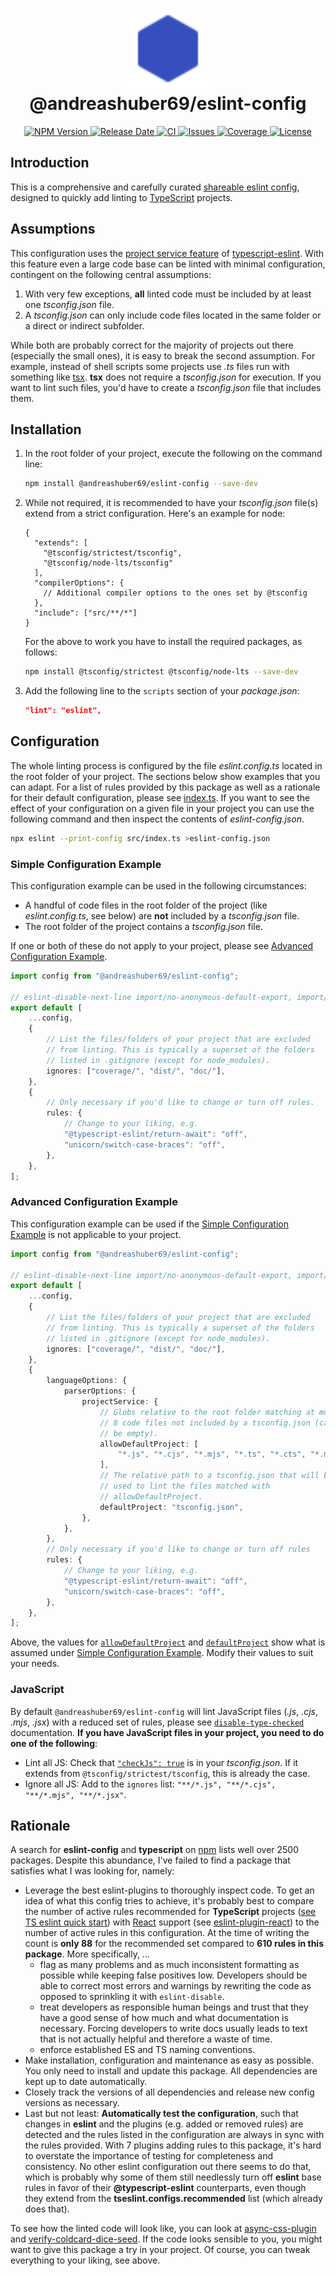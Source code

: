 <h1 align="center">
  <img
    width="128" alt="logo"
    src="https://raw.githubusercontent.com/andreashuber69/eslint-config/master/doc/icon.svg?sanitize=true"><br>
  @andreashuber69/eslint-config
</h1>
<p align="center">
  <a href="https://www.npmjs.com/package/@andreashuber69/eslint-config">
    <img src="https://img.shields.io/npm/v/@andreashuber69/eslint-config" alt="NPM Version">
  </a>
  <a href="https://github.com/andreashuber69/eslint-config/releases">
    <img src="https://img.shields.io/github/release-date/andreashuber69/eslint-config.svg" alt="Release Date">
  </a>
  <a href="https://github.com/andreashuber69/eslint-config/actions/workflows/ci.yml">
    <img src="https://github.com/andreashuber69/eslint-config/actions/workflows/ci.yml/badge.svg" alt="CI">
  </a>
  <a href="https://github.com/andreashuber69/eslint-config/issues">
    <img src="https://img.shields.io/github/issues-raw/andreashuber69/eslint-config.svg" alt="Issues">
  </a>
  <a href="https://coveralls.io/github/andreashuber69/eslint-config?branch=master">
    <img src="https://coveralls.io/repos/github/andreashuber69/eslint-config/badge.svg?branch=master" alt="Coverage">
  </a>
  <a href="https://github.com/andreashuber69/eslint-config/blob/master/LICENSE">
    <img src="https://img.shields.io/github/license/andreashuber69/eslint-config.svg" alt="License">
  </a>
</p>

## Introduction

This is a comprehensive and carefully curated
[shareable eslint config](https://eslint.org/docs/latest/developer-guide/shareable-configs), designed to quickly add
linting to [TypeScript](https://www.typescriptlang.org/) projects.

## Assumptions

This configuration uses the
[project service feature](https://typescript-eslint.io/blog/announcing-typescript-eslint-v8/#project-service) of
[typescript-eslint](https://typescript-eslint.io/). With this feature even a large code base can be linted with minimal
configuration, contingent on the following central assumptions:

1. With very few exceptions, **all** linted code must be included by at least one *tsconfig.json* file.
1. A *tsconfig.json* can only include code files located in the same folder or a direct or indirect subfolder.

While both are probably correct for the majority of projects out there (especially the small ones), it is easy to
break the second assumption. For example, instead of shell scripts some projects use *.ts* files run with something like
[tsx](https://tsx.is/). **tsx** does not require a *tsconfig.json* for execution. If you want to lint such files, you'd
have to create a *tsconfig.json* file that includes them.

## Installation

1. In the root folder of your project, execute the following on the command line:

   ```bash
   npm install @andreashuber69/eslint-config --save-dev
   ```

1. While not required, it is recommended to have your *tsconfig.json* file(s) extend from a strict configuration. Here's
   an example for node:

   ```jsonc
   {
     "extends": [
       "@tsconfig/strictest/tsconfig",
       "@tsconfig/node-lts/tsconfig"
     ],
     "compilerOptions": {
       // Additional compiler options to the ones set by @tsconfig
     },
     "include": ["src/**/*"]
   }
   ```

   For the above to work you have to install the required packages, as follows:

   ```bash
   npm install @tsconfig/strictest @tsconfig/node-lts --save-dev
   ```

1. Add the following line to the `scripts` section of your *package.json*:

   ```json
   "lint": "eslint",
   ```

## Configuration

The whole linting process is configured by the file *eslint.config.ts* located in the root folder of your project. The
sections below show examples that you can adapt. For a list of rules provided by this package as well as a rationale for
their default configuration, please see
[index.ts](https://github.com/andreashuber69/eslint-config/blob/master/src/index.ts). If you want to see the effect of
your configuration on a given file in your project you can use the following command and then inspect the contents of
*eslint-config.json*.

```bash
npx eslint --print-config src/index.ts >eslint-config.json
```

### Simple Configuration Example

This configuration example can be used in the following circumstances:

- A handful of code files in the root folder of the project (like *eslint.config.ts*, see below) are **not** included
  by a *tsconfig.json* file.
- The root folder of the project contains a *tsconfig.json* file.

If one or both of these do not apply to your project, please see
[Advanced Configuration Example](#advanced-configuration-example).

```ts
import config from "@andreashuber69/eslint-config";

// eslint-disable-next-line import/no-anonymous-default-export, import/no-default-export
export default [
    ...config,
    {
        // List the files/folders of your project that are excluded
        // from linting. This is typically a superset of the folders
        // listed in .gitignore (except for node_modules).
        ignores: ["coverage/", "dist/", "doc/"],
    },
    {
        // Only necessary if you'd like to change or turn off rules.
        rules: {
            // Change to your liking, e.g.
            "@typescript-eslint/return-await": "off",
            "unicorn/switch-case-braces": "off",
        },
    },
];
```

### Advanced Configuration Example

This configuration example can be used if the [Simple Configuration Example](#simple-configuration-example) is not
applicable to your project.

```ts
import config from "@andreashuber69/eslint-config";

// eslint-disable-next-line import/no-anonymous-default-export, import/no-default-export
export default [
    ...config,
    {
        // List the files/folders of your project that are excluded
        // from linting. This is typically a superset of the folders
        // listed in .gitignore (except for node_modules).
        ignores: ["coverage/", "dist/", "doc/"],
    },
    {
        languageOptions: {
            parserOptions: {
                projectService: {
                    // Globs relative to the root folder matching at most
                    // 8 code files not included by a tsconfig.json (can
                    // be empty).
                    allowDefaultProject: [
                        "*.js", "*.cjs", "*.mjs", "*.ts", "*.cts", "*.mts"
                    ],
                    // The relative path to a tsconfig.json that will be
                    // used to lint the files matched with
                    // allowDefaultProject.
                    defaultProject: "tsconfig.json",
                },
            },
        },
        // Only necessary if you'd like to change or turn off rules
        rules: {
            // Change to your liking, e.g.
            "@typescript-eslint/return-await": "off",
            "unicorn/switch-case-braces": "off",
        },
    },
];
```

Above, the values for [`allowDefaultProject`](https://typescript-eslint.io/packages/parser/#allowdefaultproject) and
[`defaultProject`](https://typescript-eslint.io/packages/parser/#defaultproject) show what is assumed under
[Simple Configuration Example](#simple-configuration-example). Modify their values to suit your needs.

### JavaScript

By default `@andreashuber69/eslint-config` will lint JavaScript files (*.js*, *.cjs*, *.mjs*, *.jsx*) with a reduced set
of rules, please see [`disable-type-checked`](https://typescript-eslint.io/users/configs#disable-type-checked)
documentation. **If you have JavaScript files in your project, you need to do one of the following**:

- Lint all JS: Check that [`"checkJs": true`](https://www.typescriptlang.org/tsconfig/#checkJs) is in your
  *tsconfig.json*. If it extends from `@tsconfig/strictest/tsconfig`, this is already the case.
- Ignore all JS: Add to the `ignores` list: `"**/*.js", "**/*.cjs", "**/*.mjs", "**/*.jsx"`.

## Rationale

A search for **eslint-config** and **typescript** on [npm](https://npmjs.com) lists well over 2500 packages. Despite
this abundance, I've failed to find a package that satisfies what I was looking for, namely:

- Leverage the best eslint-plugins to thoroughly inspect code. To get an idea of what this config tries to achieve, it's
  probably best to compare the number of active rules recommended for **TypeScript** projects
  ([see TS eslint quick start](https://typescript-eslint.io/getting-started#quickstart)) with
  [React](https://react.dev/) support (see [eslint-plugin-react](https://www.npmjs.com/package/eslint-plugin-react)) to
  the number of active rules in this configuration. At the time of writing the count is **only 88** for the recommended
  set compared to **610 rules in this package**.
  More specifically, ...
  - flag as many problems and as much inconsistent formatting as possible while keeping false positives low. Developers
    should be able to correct most errors and warnings by rewriting the code as opposed to sprinkling it with
    `eslint-disable`.
  - treat developers as responsible human beings and trust that they have a good sense of how much and what
    documentation is necessary. Forcing developers to write docs usually leads to text that is not actually helpful and
    therefore a waste of time.
  - enforce established ES and TS naming conventions.
- Make installation, configuration and maintenance as easy as possible. You only need to install and update this
  package. All dependencies are kept up to date automatically.
- Closely track the versions of all dependencies and release new config versions as necessary.
- Last but not least: **Automatically test the configuration**, such that changes in **eslint** and the plugins (e.g.
  added or removed rules) are detected and the rules listed in the configuration are always in sync with the rules
  provided. With 7 plugins adding rules to this package, it's hard to overstate the importance of testing for
  completeness and consistency. No other eslint configuration out there seems to do that, which is probably why some of
  them still needlessly turn off **eslint** base rules in favor of their **@typescript-eslint** counterparts, even
  though they extend from the **tseslint.configs.recommended** list (which already does that).

To see how the linted code will look like, you can look at
[async-css-plugin](https://github.com/andreashuber69/async-css-plugin/tree/develop/src) and
[verify-coldcard-dice-seed](https://github.com/andreashuber69/verify-coldcard-dice-seed/tree/develop/src). If the code
looks sensible to you, you might want to give this package a try in your project. Of course, you can tweak everything to
your liking, see above.

